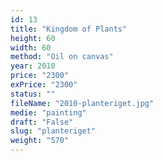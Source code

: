 ```yaml
---
id: 13
title: "Kingdom of Plants"
height: 60
width: 60
method: "Oil on canvas"
year: 2010
price: "2300"
exPrice: "2300"
status: ""
fileName: "2010-planteriget.jpg"
medie: "painting"
draft: "False"
slug: "planteriget"
weight: "570"
---
```

